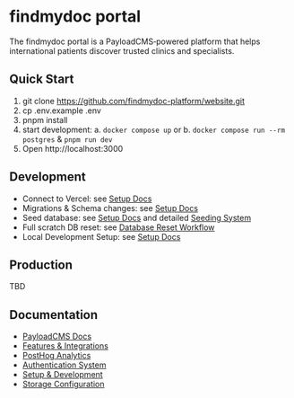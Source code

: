 # findmydoc portal

The findmydoc portal is a PayloadCMS‑powered platform that helps international patients discover trusted clinics and specialists.

## Quick Start

1. git clone https://github.com/findmydoc-platform/website.git
2. cp .env.example .env
3. pnpm install
4. start development:
   a. `docker compose up` or
   b. `docker compose run --rm postgres` & `pnpm run dev`
5. Open http://localhost:3000

## Development

- Connect to Vercel: see [Setup Docs](docs/setup.md#Connect-to-Vercel)
- Migrations & Schema changes: see [Setup Docs](docs/setup.md#Migrations)
- Seed database: see [Setup Docs](docs/setup.md#Seed) and detailed [Seeding System](docs/seeding.md)
- Full scratch DB reset: see [Database Reset Workflow](docs/database-reset.md)
- Local Development Setup: see [Setup Docs](docs/setup.md#Local-Development)

## Production

TBD

## Documentation

- [PayloadCMS Docs](https://payloadcms.com/docs/)
- [Features & Integrations](./docs/features.md)
- [PostHog Analytics](./docs/posthog-integration.md)
- [Authentication System](./docs/authentication-system.md)
- [Setup & Development](./docs/setup.md)
- [Storage Configuration](docs/storage-configuration.md)
